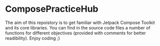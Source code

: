 # ComposePracticeHub

The aim of this repoistory is to get familiar with Jetpack Compose Toolkit and its core libraries. You can find in the source code files a number of functions for different objectives (provided with comments for better readibility).
Enjoy coding ;)
